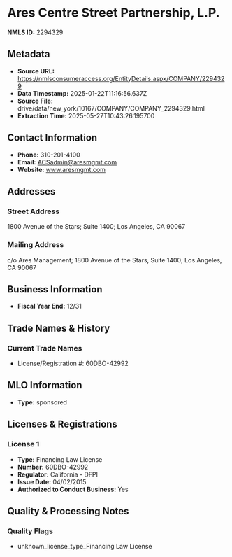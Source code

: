 # Ares Centre Street Partnership, L.P.

**NMLS ID:** 2294329

## Metadata
- **Source URL:** https://nmlsconsumeraccess.org/EntityDetails.aspx/COMPANY/2294329
- **Data Timestamp:** 2025-01-22T11:16:56.637Z
- **Source File:** drive/data/new_york/10167/COMPANY/COMPANY_2294329.html
- **Extraction Time:** 2025-05-27T10:43:26.195700

## Contact Information
- **Phone:** 310-201-4100
- **Email:** ACSadmin@aresmgmt.com
- **Website:** www.aresmgmt.com

## Addresses
### Street Address
1800 Avenue of the Stars; Suite 1400; Los Angeles, CA 90067

### Mailing Address
c/o Ares Management; 1800 Avenue of the Stars, Suite 1400; Los Angeles, CA 90067

## Business Information
- **Fiscal Year End:** 12/31

## Trade Names & History
### Current Trade Names
- License/Registration #: 60DBO-42992

## MLO Information
- **Type:** sponsored

## Licenses & Registrations

### License 1
- **Type:** Financing Law License
- **Number:** 60DBO-42992
- **Regulator:** California - DFPI
- **Issue Date:** 04/02/2015
- **Authorized to Conduct Business:** Yes

## Quality & Processing Notes
### Quality Flags
- unknown_license_type_Financing Law License
